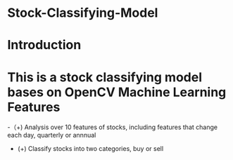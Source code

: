 # Stock-Classifying-Model
Introduction
============
This is a stock classifying model bases on OpenCV Machine Learning<br>
Features
========
-（+) Analysis over 10 features of stocks, including features that change each day, quarterly or annnual
- (+) Classify stocks into two categories, buy or sell

